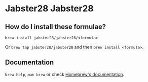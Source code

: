 # Jabster28 Jabster28

## How do I install these formulae?

`brew install jabster28/jabster28/<formula>`

Or `brew tap jabster28/jabster28` and then `brew install <formula>`.

## Documentation

`brew help`, `man brew` or check [Homebrew's documentation](https://docs.brew.sh).
